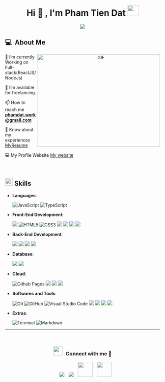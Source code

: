 <h1 align="center"><b>Hi 👋 , I'm Pham Tien Dat </b><img src="https://media.giphy.com/media/hvRJCLFzcasrR4ia7z/giphy.gif" width="35"></h1>
<!--  -->
<p align="center">
  <img src="https://readme-typing-svg.herokuapp.com?font=Time+New+Roman&color=cyan&size=25&center=true&vCenter=true&width=600&height=100&lines=Pham+Tien+Dat..&hearts;++;Front-End+Developer,;Infomation+Technology+Student,;Active+Learner/Researcher,;Love+to+learn+new+stuffs..<3">
</p>

## 💻 &nbsp;About Me

<a target="_blank" align="center">
  <img align="right" top="500" height="300" width="400" alt="GIF" src="https://media.giphy.com/media/SWoSkN6DxTszqIKEqv/giphy.gif">
</a>

🌱 I’m currently Working on Full-stack(ReactJS/NodeJs)

🤝 I’m available for freelancing.

📫 How to reach me **phamdat.work@gmail.com**

📄 Know about my experiences <a href="#" target="blank">MyResume</a>

💻 My Profile Website <a href="#" target="blank">My website</a>

<br/>



## <img src="https://media2.giphy.com/media/QssGEmpkyEOhBCb7e1/giphy.gif?cid=ecf05e47a0n3gi1bfqntqmob8g9aid1oyj2wr3ds3mg700bl&rid=giphy.gif" width ="25"><b> Skills</b>

<p align="center">

-   **Languages**:

    ![JavaScript](https://img.shields.io/badge/JavaScript%20-%23F7DF1E.svg?style=for-the-badge&logo=javascript&logoColor=black)
    ![TypeScript](https://img.shields.io/badge/TypeScript-007ACC?style=for-the-badge&logo=typescript&logoColor=white)

-   **Front-End Development**:

    ![](https://img.shields.io/badge/React-20232A?style=for-the-badge&logo=react&logoColor=61DAFB)
    ![HTML5](https://img.shields.io/badge/HTML5%20-%23E34F26.svg?style=for-the-badge&logo=html5&logoColor=white)
    ![CSS3](https://img.shields.io/badge/CSS%20-%231572B6.svg?style=for-the-badge&logo=css3&logoColor=white)
    ![](https://img.shields.io/badge/Sass-CC6699?style=for-the-badge&logo=sass&logoColor=white)
    ![](https://img.shields.io/badge/Tailwind_CSS-38B2AC?style=for-the-badge&logo=tailwind-css&logoColor=white)
    ![](https://img.shields.io/badge/Bootstrap-563D7C?style=for-the-badge&logo=bootstrap&logoColor=white)
    ![](https://img.shields.io/badge/Redux-593D88?style=for-the-badge&logo=redux&logoColor=white)
    ![]()
    ![]()

-   **Back-End Development**:

    ![](https://img.shields.io/badge/Node.js-43853D?style=for-the-badge&logo=node.js&logoColor=white)
    ![](https://img.shields.io/badge/Express.js-404D59?style=for-the-badge)
    ![](https://img.shields.io/badge/sequelize-323330?style=for-the-badge&logo=sequelize&logoColor=blue)
    ![](https://img.shields.io/badge/json%20web%20tokens-323330?style=for-the-badge&logo=json-web-tokens&logoColor=pink)
    ![]()

-   **Database**:

    ![](https://img.shields.io/badge/MySQL-00000F?style=for-the-badge&logo=mysql&logoColor=white)
    ![](https://img.shields.io/badge/MongoDB-4EA94B?style=for-the-badge&logo=mongodb&logoColor=white)
    ![]()

-   **Cloud**:

    ![Github Pages](https://img.shields.io/badge/GitHub%20Pages-%23327FC7.svg?style=for-the-badge&logo=github&logoColor=white)
    ![](https://img.shields.io/badge/Amazon_AWS-232F3E?style=for-the-badge&logo=amazon-aws&logoColor=white)
    ![](https://img.shields.io/badge/Google_Cloud-4285F4?style=for-the-badge&logo=google-cloud&logoColor=white)
    ![](https://img.shields.io/badge/Heroku-430098?style=for-the-badge&logo=heroku&logoColor=white)
    ![]()
    ![]()
    ![]()
    ![]()

-   **Softwares and Tools**:

    ![Git](https://img.shields.io/badge/git-%23F05033.svg?style=for-the-badge&logo=git&logoColor=white)
    ![GitHub](https://img.shields.io/badge/github-%23121011.svg?style=for-the-badge&logo=github&logoColor=white)
    ![Visual Studio Code](https://img.shields.io/badge/Visual%20Studio%20Code-0078d7.svg?style=for-the-badge&logo=visual-studio-code&logoColor=white)
    ![](https://img.shields.io/badge/Jira-0052CC?style=for-the-badge&logo=Jira&logoColor=white)
    ![](https://img.shields.io/badge/Figma-F24E1E?style=for-the-badge&logo=figma&logoColor=white)
    ![](https://img.shields.io/badge/eslint-3A33D1?style=for-the-badge&logo=eslint&logoColor=white)
    ![](https://img.shields.io/badge/prettier-1A2C34?style=for-the-badge&logo=prettier&logoColor=F7BA3E)

-   **Extras**:

    ![Terminal](https://img.shields.io/badge/Terminal-%23054020?style=for-the-badge&logo=gnu-bash&logoColor=white)
    ![Markdown](https://img.shields.io/badge/markdown-%23000000.svg?style=for-the-badge&logo=markdown&logoColor=white)
    ![]()

</p>

---

<br>
<h3 align="center" > <img src="https://media.giphy.com/media/iY8CRBdQXODJSCERIr/giphy.gif" width="30" height="30" style="margin-right: 10px;">Connect with me 🤝 </h3>

<p align="center">

 <div align="center"  class="icons-social" style="margin-left: 10px;">
        <a style="margin-left: 10px;"  target="_blank" href="#">
			<img src="https://img.icons8.com/doodle/40/000000/linkedin--v2.png"></a>
        <a style="margin-left: 10px;" target="_blank" href="#">
		<img src="https://img.icons8.com/doodle/40/000000/github--v1.png"></a>
    <a style="margin-left: 10px;" target="_blank" href="#">
		<img style="width: 48px;" src="https://img.icons8.com/?size=100&id=6QtoKjRma1Cq&format=png&color=000000"></a>
    <a style="margin-left: 10px;" target="_blank" href="#">
		<img style="width: 48px;" src="https://img.icons8.com/?size=100&id=108643&format=png&color=000000"></a>
		
  </div>

</p>
